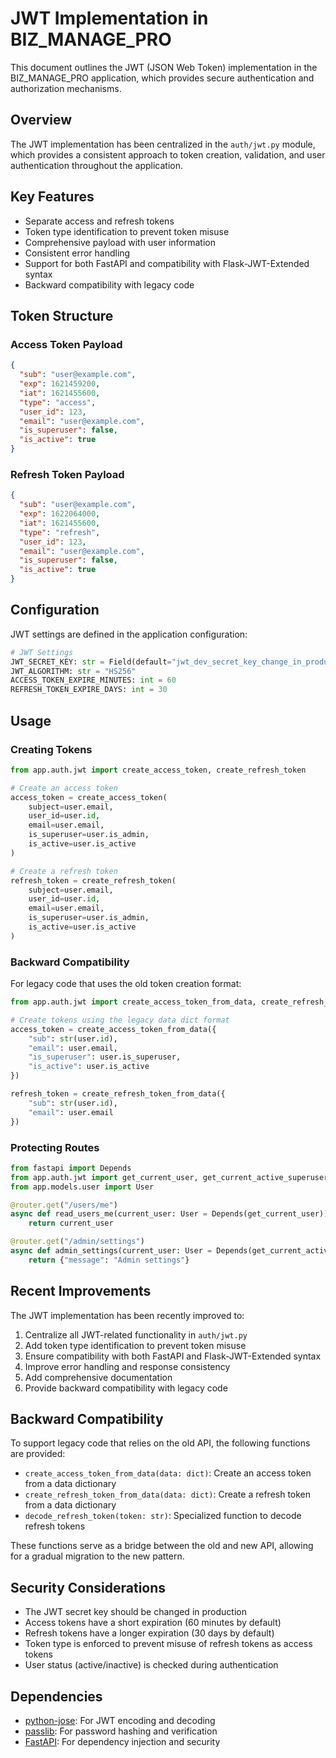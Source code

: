 # JWT Implementation in BIZ_MANAGE_PRO

This document outlines the JWT (JSON Web Token) implementation in the BIZ_MANAGE_PRO application, which provides secure authentication and authorization mechanisms.

## Overview

The JWT implementation has been centralized in the `auth/jwt.py` module, which provides a consistent approach to token creation, validation, and user authentication throughout the application.

## Key Features

- Separate access and refresh tokens
- Token type identification to prevent token misuse
- Comprehensive payload with user information
- Consistent error handling
- Support for both FastAPI and compatibility with Flask-JWT-Extended syntax
- Backward compatibility with legacy code

## Token Structure

### Access Token Payload

```json
{
  "sub": "user@example.com",
  "exp": 1621459200,
  "iat": 1621455600,
  "type": "access",
  "user_id": 123,
  "email": "user@example.com",
  "is_superuser": false,
  "is_active": true
}
```

### Refresh Token Payload

```json
{
  "sub": "user@example.com",
  "exp": 1622064000,
  "iat": 1621455600,
  "type": "refresh",
  "user_id": 123,
  "email": "user@example.com",
  "is_superuser": false,
  "is_active": true
}
```

## Configuration

JWT settings are defined in the application configuration:

```python
# JWT Settings
JWT_SECRET_KEY: str = Field(default="jwt_dev_secret_key_change_in_production")
JWT_ALGORITHM: str = "HS256"
ACCESS_TOKEN_EXPIRE_MINUTES: int = 60
REFRESH_TOKEN_EXPIRE_DAYS: int = 30
```

## Usage

### Creating Tokens

```python
from app.auth.jwt import create_access_token, create_refresh_token

# Create an access token
access_token = create_access_token(
    subject=user.email,
    user_id=user.id,
    email=user.email,
    is_superuser=user.is_admin,
    is_active=user.is_active
)

# Create a refresh token
refresh_token = create_refresh_token(
    subject=user.email,
    user_id=user.id,
    email=user.email,
    is_superuser=user.is_admin,
    is_active=user.is_active
)
```

### Backward Compatibility

For legacy code that uses the old token creation format:

```python
from app.auth.jwt import create_access_token_from_data, create_refresh_token_from_data

# Create tokens using the legacy data dict format
access_token = create_access_token_from_data({
    "sub": str(user.id),
    "email": user.email,
    "is_superuser": user.is_superuser,
    "is_active": user.is_active
})

refresh_token = create_refresh_token_from_data({
    "sub": str(user.id),
    "email": user.email
})
```

### Protecting Routes

```python
from fastapi import Depends
from app.auth.jwt import get_current_user, get_current_active_superuser
from app.models.user import User

@router.get("/users/me")
async def read_users_me(current_user: User = Depends(get_current_user)):
    return current_user

@router.get("/admin/settings")
async def admin_settings(current_user: User = Depends(get_current_active_superuser)):
    return {"message": "Admin settings"}
```

## Recent Improvements

The JWT implementation has been recently improved to:

1. Centralize all JWT-related functionality in `auth/jwt.py`
2. Add token type identification to prevent token misuse
3. Ensure compatibility with both FastAPI and Flask-JWT-Extended syntax
4. Improve error handling and response consistency
5. Add comprehensive documentation
6. Provide backward compatibility with legacy code

## Backward Compatibility

To support legacy code that relies on the old API, the following functions are provided:

- `create_access_token_from_data(data: dict)`: Create an access token from a data dictionary
- `create_refresh_token_from_data(data: dict)`: Create a refresh token from a data dictionary
- `decode_refresh_token(token: str)`: Specialized function to decode refresh tokens

These functions serve as a bridge between the old and new API, allowing for a gradual migration to the new pattern.

## Security Considerations

- The JWT secret key should be changed in production
- Access tokens have a short expiration (60 minutes by default)
- Refresh tokens have a longer expiration (30 days by default)
- Token type is enforced to prevent misuse of refresh tokens as access tokens
- User status (active/inactive) is checked during authentication

## Dependencies

- [python-jose](https://github.com/mpdavis/python-jose): For JWT encoding and decoding
- [passlib](https://passlib.readthedocs.io/): For password hashing and verification
- [FastAPI](https://fastapi.tiangolo.com/): For dependency injection and security 